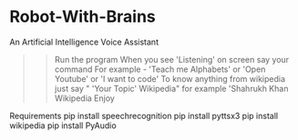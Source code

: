 # Robot-With-Brains
An Artificial Intelligence Voice Assistant
>> Run the program
>> When you see 'Listening' on screen say your command
>> For example - 'Teach me Alphabets' or 'Open Youtube' or 'I want to code'
>> To know anything from wikipedia just say " 'Your Topic' Wikipedia" for example 'Shahrukh Khan Wikipedia
>> Enjoy

Requirements 
pip install speechrecognition
pip install pyttsx3
pip install wikipedia
pip install PyAudio
